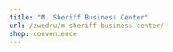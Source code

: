 ```yaml
---
title: "M. Sheriff Business Center"
url: /zwedru/m-sheriff-business-center/
shop: convenience
---
```

